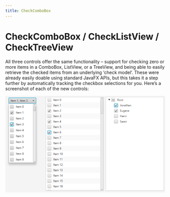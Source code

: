 ```yaml
---
title: CheckComboBox
---
```


# CheckComboBox / CheckListView / CheckTreeView

All three controls offer the same functionality – support for checking zero or more items in a ComboBox, ListView, or a TreeView, and being able to easily retrieve the checked items from an underlying ‘check model’.
These were already easily doable using standard JavaFX APIs, but this takes it a step further by automatically tracking the checkbox selections for you. Here’s a screenshot of each of the new controls:

![CheckComboBox, CheckListView, and CheckTreeView](/images/features/checkControls.png "CheckComboBox, CheckListView, and CheckTreeView")
